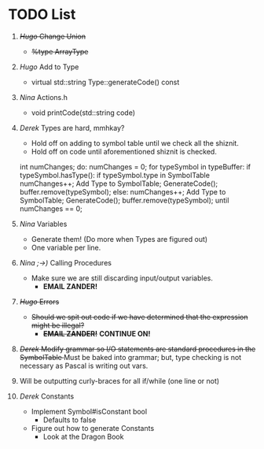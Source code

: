 # TODO List

1. <s>_Hugo_ Change Union</s>
    - <s>%type <arraytype> ArrayType</s>
2. _Hugo_ Add to Type
    - virtual std::string Type::generateCode() const
3. _Nina_ Actions.h
    - void printCode(std::string code)
4. _Derek_ Types are hard, mmhkay?
    - Hold off on adding to symbol table until we check all the shiznit.
    - Hold off on code until aforementioned shiznit is checked.
    
    int numChanges;
    do:
        numChanges = 0;
        for typeSymbol in typeBuffer:
            if typeSymbol.hasType():
                    if typeSymbol.type in SymbolTable
                        numChanges++;
                        Add Type to SymbolTable;
                        GenerateCode();
                        buffer.remove(typeSymbol);
            else:
                numChanges++;
                Add Type to SymbolTable;
                GenerateCode();
                buffer.remove(typeSymbol);
    until numChanges == 0;
5. _Nina_ Variables
    - Generate them! (Do more when Types are figured out)
    - One variable per line.
6. _Nina ;->)_ Calling Procedures
    - Make sure we are still discarding input/output variables.
        - __EMAIL ZANDER!__
7. <s>_Hugo_ Errors</s>
    - <s>Should we spit out code if we have determined that the expression might be illegal?</s>
        - <s>__EMAIL ZANDER!__</s> __CONTINUE ON!__
8. <s> _Derek_ Modify grammar so I/O statements are standard procedures in the SymbolTable </s>
    Must be baked into grammar; but, type checking is not necessary as Pascal is writing out vars.
9. Will be outputting curly-braces for all if/while (one line or not)
10. _Derek_ Constants
    - Implement Symbol#isConstant bool
        - Defaults to false
    - Figure out how to generate Constants
        - Look at the Dragon Book
